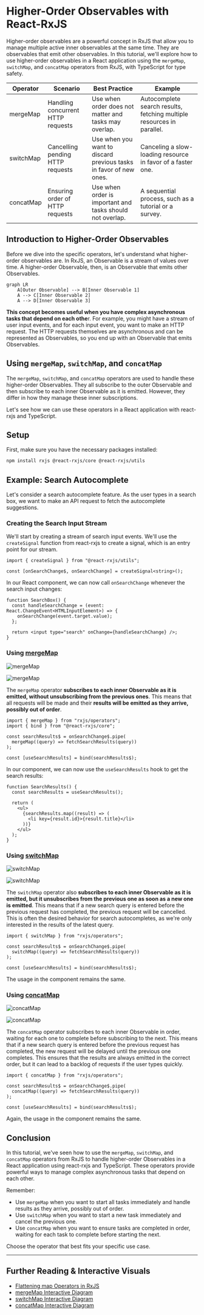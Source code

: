 # Higher-Order Observables with React-RxJS

Higher-order observables are a powerful concept in RxJS that allow you to manage multiple active inner observables at the same time. They are observables that emit other observables. In this tutorial, we'll explore how to use higher-order observables in a React application using the `mergeMap`, `switchMap`, and `concatMap` operators from RxJS, with TypeScript for type safety.

| Operator | Scenario | Best Practice | Example |
| --- | --- | --- | --- |
| mergeMap | Handling concurrent HTTP requests | Use when order does not matter and tasks may overlap. | Autocomplete search results, fetching multiple resources in parallel. |
| switchMap | Cancelling pending HTTP requests | Use when you want to discard previous tasks in favor of new ones. | Canceling a slow-loading resource in favor of a faster one. |
| concatMap | Ensuring order of HTTP requests | Use when order is important and tasks should not overlap. | A sequential process, such as a tutorial or a survey. |

## Introduction to Higher-Order Observables

Before we dive into the specific operators, let's understand what higher-order observables are. In RxJS, an Observable is a stream of values over time. A higher-order Observable, then, is an Observable that emits other Observables.

```mermaid
graph LR
    A[Outer Observable] --> B[Inner Observable 1]
    A --> C[Inner Observable 2]
    A --> D[Inner Observable 3]

```

**This concept becomes useful when you have complex asynchronous tasks that depend on each othe**r. For example, you might have a stream of user input events, and for each input event, you want to make an HTTP request. The HTTP requests themselves are asynchronous and can be represented as Observables, so you end up with an Observable that emits Observables.

## Using `mergeMap`, `switchMap`, and `concatMap`

The `mergeMap`, `switchMap`, and `concatMap` operators are used to handle these higher-order Observables. They all subscribe to the outer Observable and then subscribe to each inner Observable as it is emitted. However, they differ in how they manage these inner subscriptions.

Let's see how we can use these operators in a React application with react-rxjs and TypeScript.

## Setup

First, make sure you have the necessary packages installed:

```bash
npm install rxjs @react-rxjs/core @react-rxjs/utils

```

## Example: Search Autocomplete

Let's consider a search autocomplete feature. As the user types in a search box, we want to make an API request to fetch the autocomplete suggestions.

### Creating the Search Input Stream

We'll start by creating a stream of search input events. We'll use the `createSignal` function from react-rxjs to create a signal, which is an entry point for our stream.

```tsx
import { createSignal } from "@react-rxjs/utils";

const [onSearchChange$, onSearchChange] = createSignal<string>();

```

In our React component, we can now call `onSearchChange` whenever the search input changes:

```tsx
function SearchBox() {
  const handleSearchChange = (event: React.ChangeEvent<HTMLInputElement>) => {
    onSearchChange(event.target.value);
  };

  return <input type="search" onChange={handleSearchChange} />;
}

```

### Using [mergeMap](https://rxjs.dev/api/operators/mergeMap)



![mergeMap](../graphics/mergeMap.png)

![mergeMap](../graphics/mergeMap.gif)

The `mergeMap` operator **subscribes to each inner Observable as it is emitted, without unsubscribing from the previous ones**. This means that all requests will be made and their **results will be emitted as they arrive, possibly out of order**.

```tsx
import { mergeMap } from "rxjs/operators";
import { bind } from "@react-rxjs/core";

const searchResults$ = onSearchChange$.pipe(
  mergeMap((query) => fetchSearchResults(query))
);

const [useSearchResults] = bind(searchResults$);

```

In our component, we can now use the `useSearchResults` hook to get the search results:

```tsx
function SearchResults() {
  const searchResults = useSearchResults();

  return (
    <ul>
      {searchResults.map((result) => (
        <li key={result.id}>{result.title}</li>
      ))}
    </ul>
  );
}

```

### Using [switchMap](https://rxjs.dev/api/index/function/switchMap)


![switchMap](../graphics/switchMap.png)

![switchMap](../graphics/switchMap.gif)



The `switchMap` operator also **subscribes to each inner Observable as it is emitted, but it unsubscribes from the previous one as soon as a new one is emitted**. This means that if a new search query is entered before the previous request has completed, the previous request will be cancelled. This is often the desired behavior for search autocompletes, as we're only interested in the results of the latest query.

```tsx
import { switchMap } from "rxjs/operators";

const searchResults$ = onSearchChange$.pipe(
  switchMap((query) => fetchSearchResults(query))
);

const [useSearchResults] = bind(searchResults$);

```

The usage in the component remains the same.

### Using [concatMap](https://rxjs.dev/api/operators/concatMap)

![concatMap](../graphics/concatMap.png)

![concatMap](../graphics/concatMap.gif)


The `concatMap` operator subscribes to each inner Observable in order, waiting for each one to complete before subscribing to the next. This means that if a new search query is entered before the previous request has completed, the new request will be delayed until the previous one completes. This ensures that the results are always emitted in the correct order, but it can lead to a backlog of requests if the user types quickly.

```tsx
import { concatMap } from "rxjs/operators";

const searchResults$ = onSearchChange$.pipe(
  concatMap((query) => fetchSearchResults(query))
);

const [useSearchResults] = bind(searchResults$);

```

Again, the usage in the component remains the same.

## Conclusion

In this tutorial, we've seen how to use the `mergeMap`, `switchMap`, and `concatMap` operators from RxJS to handle higher-order Observables in a React application using react-rxjs and TypeScript. These operators provide powerful ways to manage complex asynchronous tasks that depend on each other.

Remember:

- Use `mergeMap` when you want to start all tasks immediately and handle results as they arrive, possibly out of order.
- Use `switchMap` when you want to start a new task immediately and cancel the previous one.
- Use `concatMap` when you want to ensure tasks are completed in order, waiting for each task to complete before starting the next.

Choose the operator that best fits your specific use case.

---

## Further Reading & Interactive Visuals
- [Flattening map Operators in RxJS](https://hello-js.com/articles/flattening-map-operators-rxjs/)
- [mergeMap Interactive Diagram](https://rxmarbles.com/#mergeMap)
- [switchMap Interactive Diagram](https://rxmarbles.com/#switchMap)
- [concatMap Interactive Diagram](https://rxmarbles.com/#concatMap)